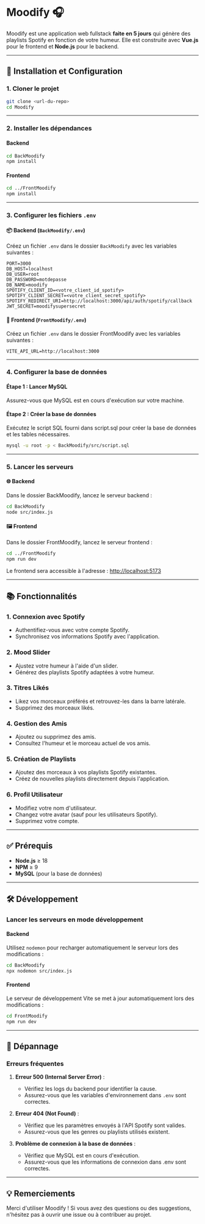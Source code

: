 
# Moodify 🎧

Moodify est une application web fullstack **faite en 5 jours** qui génère des playlists Spotify en fonction de votre humeur. Elle est construite avec **Vue.js** pour le frontend et **Node.js** pour le backend.

---

## 🚀 Installation et Configuration

### 1. Cloner le projet

```bash
git clone <url-du-repo>
cd Moodify
```

---

### 2. Installer les dépendances

#### Backend
```bash
cd BackMoodify
npm install
```

#### Frontend
```bash
cd ../FrontMoodify
npm install
```

---

### 3. Configurer les fichiers `.env`

#### 📦 Backend (`BackMoodify/.env`)
Créez un fichier `.env` dans le dossier `BackMoodify` avec les variables suivantes :

```env
PORT=3000
DB_HOST=localhost
DB_USER=root
DB_PASSWORD=motdepasse
DB_NAME=moodify
SPOTIFY_CLIENT_ID=<votre_client_id_spotify>
SPOTIFY_CLIENT_SECRET=<votre_client_secret_spotify>
SPOTIFY_REDIRECT_URI=http://localhost:3000/api/auth/spotify/callback
JWT_SECRET=moodifysupersecret
```

#### 🎨 Frontend (`FrontMoodify/.env`)
Créez un fichier `.env` dans le dossier FrontMoodify avec les variables suivantes :

```env
VITE_API_URL=http://localhost:3000
```

---

### 4. Configurer la base de données

#### Étape 1 : Lancer MySQL
Assurez-vous que MySQL est en cours d'exécution sur votre machine.

#### Étape 2 : Créer la base de données
Exécutez le script SQL fourni dans script.sql pour créer la base de données et les tables nécessaires.

```bash
mysql -u root -p < BackMoodify/src/script.sql
```

---

### 5. Lancer les serveurs

#### 🌐 Backend
Dans le dossier BackMoodify, lancez le serveur backend :

```bash
cd BackMoodify
node src/index.js
```

#### 🖼️ Frontend
Dans le dossier FrontMoodify, lancez le serveur frontend :

```bash
cd ../FrontMoodify
npm run dev
```

Le frontend sera accessible à l'adresse : [http://localhost:5173](http://localhost:5173)

---

## 📚 Fonctionnalités

### 1. **Connexion avec Spotify**
- Authentifiez-vous avec votre compte Spotify.
- Synchronisez vos informations Spotify avec l'application.

### 2. **Mood Slider**
- Ajustez votre humeur à l'aide d'un slider.
- Générez des playlists Spotify adaptées à votre humeur.

### 3. **Titres Likés**
- Likez vos morceaux préférés et retrouvez-les dans la barre latérale.
- Supprimez des morceaux likés.

### 4. **Gestion des Amis**
- Ajoutez ou supprimez des amis.
- Consultez l'humeur et le morceau actuel de vos amis.

### 5. **Création de Playlists**
- Ajoutez des morceaux à vos playlists Spotify existantes.
- Créez de nouvelles playlists directement depuis l'application.

### 6. **Profil Utilisateur**
- Modifiez votre nom d'utilisateur.
- Changez votre avatar (sauf pour les utilisateurs Spotify).
- Supprimez votre compte.

---

## ✅ Prérequis

- **Node.js** ≥ 18
- **NPM** ≥ 9
- **MySQL** (pour la base de données)

---

## 🛠️ Développement

### Lancer les serveurs en mode développement

#### Backend
Utilisez `nodemon` pour recharger automatiquement le serveur lors des modifications :

```bash
cd BackMoodify
npx nodemon src/index.js
```

#### Frontend
Le serveur de développement Vite se met à jour automatiquement lors des modifications :

```bash
cd FrontMoodify
npm run dev
```

---

## 🐛 Dépannage

### Erreurs fréquentes

1. **Erreur 500 (Internal Server Error)** :
   - Vérifiez les logs du backend pour identifier la cause.
   - Assurez-vous que les variables d'environnement dans `.env` sont correctes.

2. **Erreur 404 (Not Found)** :
   - Vérifiez que les paramètres envoyés à l'API Spotify sont valides.
   - Assurez-vous que les genres ou playlists utilisés existent.

3. **Problème de connexion à la base de données** :
   - Vérifiez que MySQL est en cours d'exécution.
   - Assurez-vous que les informations de connexion dans .env sont correctes.

---


## 💡 Remerciements

Merci d'utiliser Moodify ! Si vous avez des questions ou des suggestions, n'hésitez pas à ouvrir une issue ou à contribuer au projet.
